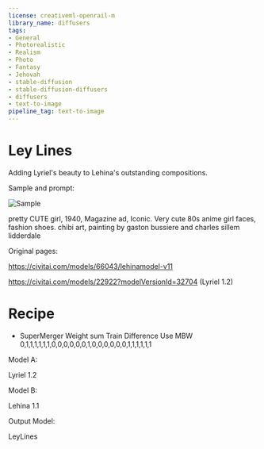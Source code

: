 ```yaml
---
license: creativeml-openrail-m
library_name: diffusers
tags:
- General
- Photorealistic
- Realism
- Photo
- Fantasy
- Jehovah
- stable-diffusion
- stable-diffusion-diffusers
- diffusers
- text-to-image
pipeline_tag: text-to-image
---
```


# Ley Lines

Adding Lyriel's beauty to Lehina's outstanding compositions.

Sample and prompt:

![Sample](https://cdn-uploads.huggingface.co/production/uploads/63239b8370edc53f51cd5d42/lSmmDnZ-CJosXIDEthtX0.png)

pretty CUTE girl, 1940, Magazine ad, Iconic. Very cute 80s anime girl faces, fashion shoes. chibi art, painting by gaston bussiere and charles sillem lidderdale

Original pages:

https://civitai.com/models/66043/lehinamodel-v11

 https://civitai.com/models/22922?modelVersionId=32704 (Lyriel 1.2)

 # Recipe

- SuperMerger Weight sum Train Difference Use MBW 0,1,1,1,1,1,1,0,0,0,0,0,0,1,0,0,0,0,0,0,1,1,1,1,1,1

Model A: 

Lyriel 1.2

Model B:

Lehina 1.1

Output Model:

LeyLines